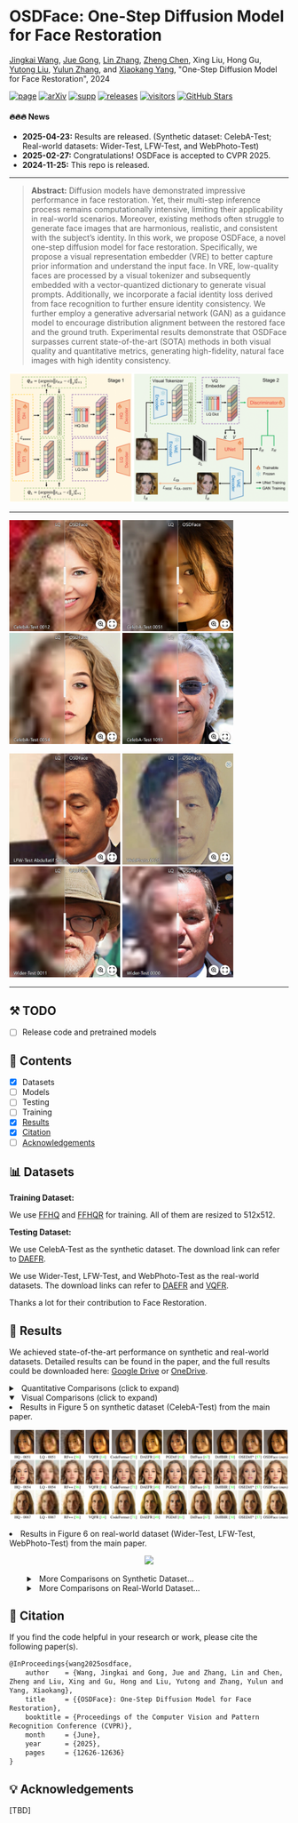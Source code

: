# OSDFace: One-Step Diffusion Model for Face Restoration

[Jingkai Wang](https://github.com/jkwang28), [Jue Gong](https://github.com/gobunu), [Lin Zhang](https://github.com/wanliyungui), [Zheng Chen](https://zhengchen1999.github.io/), Xing Liu, Hong Gu, [Yutong Liu](https://isabelleliu630.github.io/), [Yulun Zhang](http://yulunzhang.com/), and [Xiaokang Yang](https://scholar.google.com/citations?user=yDEavdMAAAAJ), "One-Step Diffusion Model for Face Restoration", 2024

[![page](https://img.shields.io/badge/Project-Page-blue?logo=github&logoSvg)](https://jkwang28.github.io/OSDFace-web/)
[![arXiv](https://img.shields.io/badge/Paper-arXiv-red?logo=arxiv&logoSvg)](https://arxiv.org/abs/2411.17163)
[![supp](https://img.shields.io/badge/Supplementary_material-Paper-orange.svg)](https://github.com/jkwang28/OSDFace/releases/download/v2/supp.pdf)
[![releases](https://img.shields.io/github/downloads/jkwang28/OSDFace/total.svg)](https://github.com/jkwang28/OSDFace/releases)
[![visitors](https://visitor-badge.laobi.icu/badge?page_id=jkwang28.OSDFace&right_color=violet)](https://github.com/jkwang28/OSDFace)
[![GitHub Stars](https://img.shields.io/github/stars/jkwang28/OSDFace?style=social)](https://github.com/jkwang28/OSDFace)

#### 🔥🔥🔥 News

- **2025-04-23:** Results are released. (Synthetic dataset: CelebA-Test; Real-world datasets: Wider-Test, LFW-Test, and WebPhoto-Test)
- **2025-02-27:** Congratulations! OSDFace is accepted to CVPR 2025.
- **2024-11-25:** This repo is released.


---

> **Abstract:** Diffusion models have demonstrated impressive performance in face restoration. Yet, their multi-step inference process remains computationally intensive, limiting their applicability in real-world scenarios. Moreover, existing methods often struggle to generate face images that are harmonious, realistic, and consistent with the subject’s identity. In this work, we propose OSDFace, a novel one-step diffusion model for face restoration. Specifically, we propose a visual representation embedder (VRE) to better capture prior information and understand the input face. In VRE, low-quality faces are processed by a visual tokenizer and subsequently embedded with a vector-quantized dictionary to generate visual prompts. Additionally, we incorporate a facial identity loss derived from face recognition to further ensure identity consistency. We further employ a generative adversarial network (GAN) as a guidance model to encourage distribution alignment between the restored face and the ground truth. Experimental results demonstrate that OSDFace surpasses current state-of-the-art (SOTA) methods in both visual quality and quantitative metrics, generating high-fidelity, natural face images with high identity consistency.

![](images/overall-osdface.png)

---

<!-- ![vis-main-top](images/vis-main-top.png) -->

[<img src="images/CAT-0012.png" height="200"/>](https://imgsli.com/MzIxNTU3) [<img src="images/CAT-0051.png" height="200"/>](https://imgsli.com/MzIxNTU5) [<img src="images/CAT-0054.png" height="200"/>](https://imgsli.com/MzIxNTYw) [<img src="images/CAT-1093.png" height="200"/>](https://imgsli.com/MzIxNTYy)

[<img src="images/LFW_Abdullatif_Sener.png" height="200"/>](https://imgsli.com/MzIxNTYz) [<img src="images/WebPhoto_0101.png" height="200"/>](https://imgsli.com/MzIxNTY4) [<img src="images/WT_0011.png" height="200"/>](https://imgsli.com/MzIxNTY5) [<img src="images/WT_0000.png" height="200"/>](https://imgsli.com/MzIxNTcz)

---

## ⚒️ TODO

* [ ] Release code and pretrained models

## 🔗 Contents

- [x] Datasets
- [ ] Models
- [ ] Testing
- [ ] Training
- [x] [Results](#Results)
- [x] [Citation](#Citation)
- [ ] [Acknowledgements](#Acknowledgements)

## <a name="datasets"></a>📊 Datasets

**Training Dataset:**

We use [FFHQ](https://github.com/NVlabs/ffhq-dataset) and [FFHQR](https://github.com/skylab-tech/ffhqr-dataset) for training. All of them are resized to 512x512. 

**Testing Dataset:**

We use CelebA-Test as the synthetic dataset. The download link can refer to [DAEFR](https://github.com/LIAGM/DAEFR). 

We use Wider-Test, LFW-Test, and WebPhoto-Test as the real-world datasets. The download links can refer to [DAEFR](https://github.com/LIAGM/DAEFR) and [VQFR](https://github.com/TencentARC/VQFR). 

Thanks a lot for their contribution to Face Restoration. 

## <a name="results"></a>🔎 Results

We achieved state-of-the-art performance on synthetic and real-world datasets. Detailed results can be found in the paper, and the full results could be downloaded here: [Google Drive](https://drive.google.com/file/d/1BQkh6mLGtmSSk0DvH_fpX2xx99UoSIcR/view?usp=sharing) or [OneDrive](https://sjtueducn-my.sharepoint.com/:u:/g/personal/jingkaiwang_sjtu_edu_cn/EWxudCoxhSVGng5FRawnzdYBhzROUfxCgBa2chUZFYfYkQ?e=yISwFp). 

<details>
<summary>&ensp;Quantitative Comparisons (click to expand) </summary>
<li> Results in Table 1 on synthetic dataset (CelebA-Test) from the main paper. 
<p align="center">
<img src="images/quan-celeba.png" >
</p>
</li>
<li> Results in Table 2 on real-world datasets (Wider-Test, LFW-Test, WebPhoto-Test) from the main paper. 
<p align="center">
<img src="images/quan-realworld.png" >
</p>
</li>
</details>
<details open>
<summary>&ensp;Visual Comparisons (click to expand) </summary>
<li> Results in Figure 5 on synthetic dataset (CelebA-Test) from the main paper.
<p align="center">
<img src="images/vis-main-celeba.png" >
</p>
</li>
<li> Results in Figure 6 on real-world dataset (Wider-Test, LFW-Test, WebPhoto-Test) from the main paper.
<p align="center">
<img src="images/vis-main-realworld.png" >
</p>
</li>
</details>
<details>
<summary style="margin-left: 2rem;">&ensp;More Comparisons on Synthetic Dataset... </summary>
<li style="margin-left: 2rem;"> Results in Figure 4, 5, 6 on synthetic dataset (CelebA-Test) from supplemental material.
<p align="center">
<img src="images/vis-supp-celeba-1.png" >
</p>
<p align="center">
<img src="images/vis-supp-celeba-2.png" >
</p>
<p align="center">
<img src="images/vis-supp-celeba-3.png" >
</p>
</li>
</details>
<details>
<summary style="margin-left: 2rem;">&ensp;More Comparisons on Real-World Dataset... </summary>
<li style="margin-left: 2rem;"> Results in Figure 7, 8, 9, 10 on real-world datasets (Wider-Test, LFW-Test, WebPhoto-Test) from supplemental material.
<p align="center">
<img src="images/vis-supp-wider.png" >
</p>
<p align="center">
<img src="images/vis-supp-lfw.png" >
</p>
<p align="center">
<img src="images/vis-supp-webphoto.png" >
</p>
<p align="center">
<img src="images/vis-supp-realworld.png" >
</p>
</li>
</details>

## <a name="citation"></a>📎 Citation

If you find the code helpful in your research or work, please cite the following paper(s).

```
@InProceedings{wang2025osdface,
    author    = {Wang, Jingkai and Gong, Jue and Zhang, Lin and Chen, Zheng and Liu, Xing and Gu, Hong and Liu, Yutong and Zhang, Yulun and Yang, Xiaokang},
    title     = {{OSDFace}: One-Step Diffusion Model for Face Restoration},
    booktitle = {Proceedings of the Computer Vision and Pattern Recognition Conference (CVPR)},
    month     = {June},
    year      = {2025},
    pages     = {12626-12636}
}
```

## <a name="acknowledgements"></a>💡 Acknowledgements

[TBD]

<!-- ![Visitor Count](https://profile-counter.glitch.me/jkwang28/count.svg) -->
